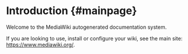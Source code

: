 Introduction {#mainpage}
=======

Welcome to the MediaWiki autogenerated documentation system.

If you are looking to use, install or configure your wiki, see the main site: <https://www.mediawiki.org/>.
